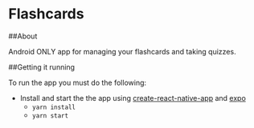 # Flashcards

##About

Android ONLY app for managing your flashcards and taking quizzes.

##Getting it running

To run the app you must do the following:

* Install and start the the app using [create-react-native-app](https://github.com/react-community/create-react-native-app) and [expo](https://expo.io/)
    - `yarn install`
    - `yarn start`

